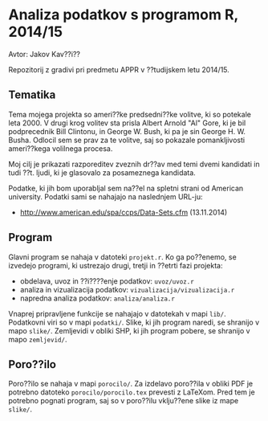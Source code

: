 # Analiza podatkov s programom R, 2014/15

Avtor: Jakov Kav??i??

Repozitorij z gradivi pri predmetu APPR v ??tudijskem letu 2014/15.

## Tematika

Tema mojega projekta so ameri??ke predsedni??ke volitve, ki so potekale leta 2000. V drugi krog volitev sta prisla Albert Arnold "Al" Gore, ki je bil podprecednik Bill Clintonu, in George W. Bush, ki pa je sin George H. W. Busha. Odlocil sem se prav za te volitve, saj so pokazale pomankljivosti ameri??kega volilnega procesa. 

Moj cilj je prikazati razporeditev zveznih dr??av med temi dvemi kandidati in tudi ??t. ljudi, ki je glasovalo za posameznega kandidata. 

Podatke, ki jih bom uporabljal sem na??el na spletni strani od American university. Podatki sami se nahajajo na naslednjem URL-ju:
- http://www.american.edu/spa/ccps/Data-Sets.cfm (13.11.2014)

## Program

Glavni program se nahaja v datoteki `projekt.r`. Ko ga po??enemo, se izvedejo
programi, ki ustrezajo drugi, tretji in ??etrti fazi projekta:

* obdelava, uvoz in ??i????enje podatkov: `uvoz/uvoz.r`
* analiza in vizualizacija podatkov: `vizualizacija/vizualizacija.r`
* napredna analiza podatkov: `analiza/analiza.r`

Vnaprej pripravljene funkcije se nahajajo v datotekah v mapi `lib/`. Podatkovni
viri so v mapi `podatki/`. Slike, ki jih program naredi, se shranijo v mapo
`slike/`. Zemljevidi v obliki SHP, ki jih program pobere, se shranijo v mapo
`zemljevid/`.

## Poro??ilo

Poro??ilo se nahaja v mapi `porocilo/`. Za izdelavo poro??ila v obliki PDF je
potrebno datoteko `porocilo/porocilo.tex` prevesti z LaTeXom. Pred tem je
potrebno pognati program, saj so v poro??ilu vklju??ene slike iz mape `slike/`.
